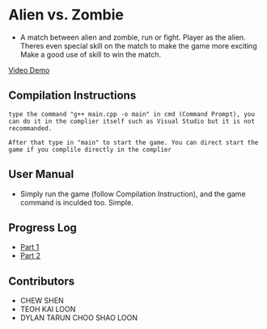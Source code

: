 # Alien vs. Zombie
- A match between alien and zombie, run or fight. Player as the alien. Theres even special skill on the match to make the game more exciting
  Make a good use of skill to win the match.
  
[Video Demo](https://youtu.be/aUD3lfRjt4U)

## Compilation Instructions
```
type the command "g++ main.cpp -o main" in cmd (Command Prompt), you can do it in the complier itself such as Visual Studio but it is not recommanded.

After that type in "main" to start the game. You can direct start the game if you complile directly in the complier
```

## User Manual
- Simply run the game (follow Compilation Instruction), and the game command is inculded too. Simple.


## Progress Log
- [Part 1](PART1.md)
- [Part 2](PART2.md)

## Contributors
- CHEW SHEN
- TEOH KAI LOON
- DYLAN TARUN CHOO SHAO LOON

